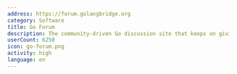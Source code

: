 ```yaml
---
address: https://forum.golangbridge.org
category: Software
title: Go Forum
description: The community-driven Go discussion site that keeps on giving
userCount: 6250
icon: go-forum.png
activity: high
language: en
---
```

